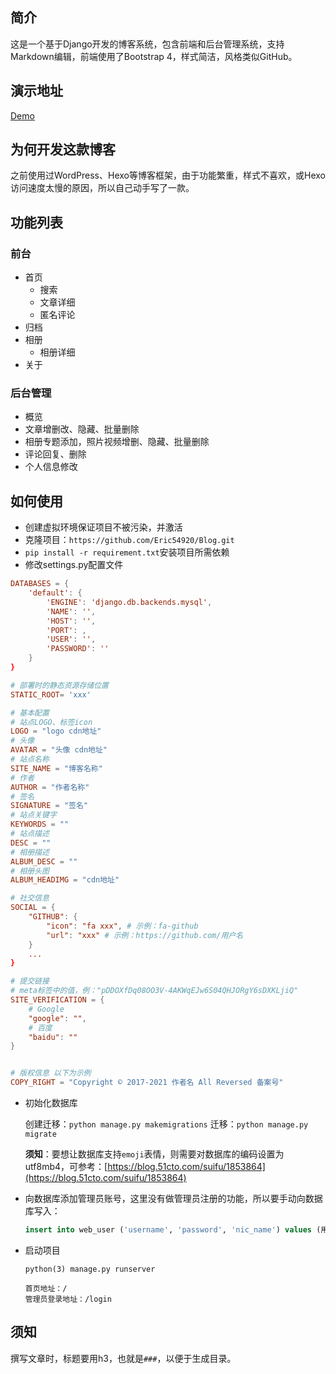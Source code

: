 ## 简介
这是一个基于Django开发的博客系统，包含前端和后台管理系统，支持Markdown编辑，前端使用了Bootstrap 4，样式简洁，风格类似GitHub。

## 演示地址
[Demo](http://maguodong.com)

## 为何开发这款博客
之前使用过WordPress、Hexo等博客框架，由于功能繁重，样式不喜欢，或Hexo访问速度太慢的原因，所以自己动手写了一款。

## 功能列表
### 前台
- 首页
    - 搜索
    - 文章详细
    - 匿名评论
- 归档
- 相册
    - 相册详细
- 关于
### 后台管理
- 概览
- 文章增删改、隐藏、批量删除
- 相册专题添加，照片视频增删、隐藏、批量删除
- 评论回复、删除
- 个人信息修改

## 如何使用

- 创建虚拟环境保证项目不被污染，并激活
- 克隆项目：`https://github.com/Eric54920/Blog.git`
- `pip install -r requirement.txt`安装项目所需依赖
- 修改settings.py配置文件
```conf
DATABASES = {
    'default': {
        'ENGINE': 'django.db.backends.mysql',
        'NAME': '',
        'HOST': '',
        'PORT': ,
        'USER': '',
        'PASSWORD': ''
    }
}

# 部署时的静态资源存储位置
STATIC_ROOT= 'xxx'

# 基本配置
# 站点LOGO、标签icon
LOGO = "logo cdn地址"
# 头像
AVATAR = "头像 cdn地址"
# 站点名称
SITE_NAME = "博客名称"
# 作者
AUTHOR = "作者名称"
# 签名
SIGNATURE = "签名"
# 站点关键字
KEYWORDS = ""
# 站点描述
DESC = ""
# 相册描述
ALBUM_DESC = ""
# 相册头图
ALBUM_HEADIMG = "cdn地址"

# 社交信息
SOCIAL = {
    "GITHUB": {
        "icon": "fa xxx", # 示例：fa-github
        "url": "xxx" # 示例：https://github.com/用户名
    }
    ...
}

# 提交链接
# meta标签中的值，例："pDDOXfDq08OO3V-4AKWqEJw6S04QHJORgY6sDXKLjiQ"
SITE_VERIFICATION = {
    # Google
    "google": "",
    # 百度
    "baidu": ""
}


# 版权信息 以下为示例
COPY_RIGHT = "Copyright © 2017-2021 作者名 All Reversed 备案号"
```
- 初始化数据库

    创建迁移：`python manage.py makemigrations`
    迁移：`python manage.py migrate`

    **须知**：要想让数据库支持`emoji`表情，则需要对数据库的编码设置为utf8mb4，可参考：[https://blog.51cto.com/suifu/1853864](https://blog.51cto.com/suifu/1853864)

- 向数据库添加管理员账号，这里没有做管理员注册的功能，所以要手动向数据库写入：
    ```sql
    insert into web_user ('username', 'password', 'nic_name') values (用户名, 密码(md5值), 昵称);
    ```
- 启动项目
    
    `python(3) manage.py runserver`
    ```
    首页地址：/
    管理员登录地址：/login
    ```

## 须知
撰写文章时，标题要用h3，也就是`###`，以便于生成目录。
